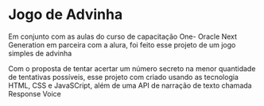 <h1>Jogo de Advinha</h1>
<p>
  Em conjunto com as aulas do curso de capacitação One- Oracle Next Generation em parceira com a alura, foi feito esse projeto de um jogo simples de advinha
</p>

<p>
  Com o proposta de tentar acertar um número secreto na menor quantidade de tentativas possíveis, esse projeto com criado usando as tecnologia HTML, CSS e JavaSCript, além de uma API de narração de texto
  chamada Response Voice
</p>
